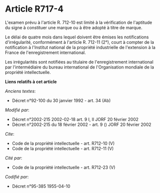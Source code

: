 # Article R717-4

L'examen prévu à l'article R. 712-10 est limité à la vérification de l'aptitude du signe à constituer une marque ou à être
adopté à titre de marque. 

Le délai de quatre mois dans lequel doivent être émises les notifications d'irrégularité, conformément à l'article R. 712-11
(2°), court à compter de la notification à l'Institut national de la propriété industrielle de l'extension à la France de
l'enregistrement international. 

Les irrégularités sont notifiées au titulaire de l'enregistrement international par l'intermédiaire du bureau international
de l'Organisation mondiale de la propriété intellectuelle.

**Liens relatifs à cet article**

_Anciens textes_:

  - Décret n°92-100 du 30 janvier 1992 - art. 34 (Ab)

_Modifié par_:

  - Décret n°2002-215 2002-02-18 art. 9 I, II JORF 20 février 2002
  - Décret n°2002-215 du 18 février 2002 - art. 9 () JORF 20 février 2002

_Cite_:

  - Code de la propriété intellectuelle - art. R712-10 (V)
  - Code de la propriété intellectuelle - art. R712-11 (V)

_Cité par_:

  - Code de la propriété intellectuelle - art. R712-23 (V)

_Codifié par_:

  - Décret n°95-385 1955-04-10
